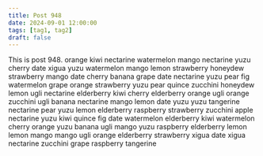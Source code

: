 ```yaml
---
title: Post 948
date: 2024-09-01 12:00:00
tags: [tag1, tag2]
draft: false
---
```

This is post 948.
orange
kiwi
nectarine
watermelon
mango
nectarine
yuzu
cherry
date
xigua
yuzu
watermelon
mango
lemon
strawberry
honeydew
strawberry
mango
date
cherry
banana
grape
date
nectarine
yuzu
pear
fig
watermelon
grape
orange
strawberry
yuzu
pear
quince
zucchini
honeydew
lemon
ugli
nectarine
elderberry
kiwi
cherry
elderberry
orange
ugli
orange
zucchini
ugli
banana
nectarine
mango
lemon
date
yuzu
yuzu
tangerine
nectarine
pear
yuzu
lemon
elderberry
raspberry
strawberry
zucchini
apple
nectarine
yuzu
kiwi
quince
fig
date
watermelon
elderberry
kiwi
watermelon
cherry
orange
yuzu
banana
ugli
mango
yuzu
raspberry
elderberry
lemon
lemon
mango
mango
ugli
orange
elderberry
strawberry
xigua
date
xigua
nectarine
zucchini
grape
raspberry
tangerine
